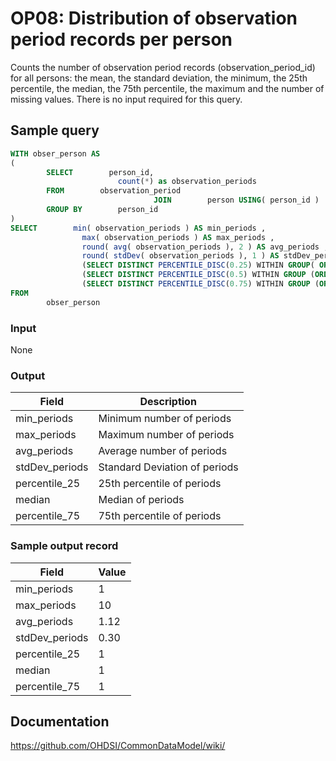 # OP08: Distribution of observation period records per person

Counts the number of observation period records (observation_period_id) for all persons: the mean, the standard deviation, the minimum, the 25th percentile, the median, the 75th percentile, the maximum and the number of missing values. There is no input required for this query.

## Sample query
```sql
WITH obser_person AS
(
        SELECT        person_id,
                        count(*) as observation_periods
        FROM        observation_period
                                JOIN        person USING( person_id )
        GROUP BY        person_id
)
SELECT        min( observation_periods ) AS min_periods ,
                max( observation_periods ) AS max_periods ,
                round( avg( observation_periods ), 2 ) AS avg_periods ,
                round( stdDev( observation_periods ), 1 ) AS stdDev_periods ,
                (SELECT DISTINCT PERCENTILE_DISC(0.25) WITHIN GROUP( ORDER BY observation_periods ) OVER() FROM obser_person) AS percentile_25 ,
                (SELECT DISTINCT PERCENTILE_DISC(0.5) WITHIN GROUP (ORDER BY observation_periods ) OVER() FROM obser_person) AS median ,
                (SELECT DISTINCT PERCENTILE_DISC(0.75) WITHIN GROUP (ORDER BY observation_periods ) OVER() FROM obser_person) AS percentile_75
FROM
        obser_person
```

### Input

None

### Output

| Field |  Description |
| --- | --- |
|  min_periods |  Minimum number of periods  |
|  max_periods |  Maximum number of periods |
|  avg_periods |  Average number of periods |
|  stdDev_periods |  Standard Deviation of periods |
|  percentile_25 |  25th percentile of periods |
|  median |  Median of periods |
|  percentile_75 |  75th percentile of periods |

### Sample output record

| Field |  Value |
| --- | --- |
|  min_periods |  1 |
|  max_periods |  10 |
|  avg_periods |  1.12 |
|  stdDev_periods |  0.30 |
|  percentile_25 |  1 |
|  median |  1 |
|  percentile_75 |  1  |


## Documentation
https://github.com/OHDSI/CommonDataModel/wiki/
